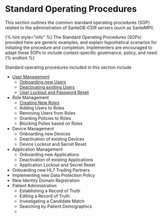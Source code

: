 # Standard Operating Procedures

This section outlines the common standard operating procedures (SOP) related to the administration of SanteDB iCDR servers (such as SanteMPI).&#x20;

{% hint style="info" %}
The Standard Operating Procedures (SOPs) provided here are generic examples, and explain hypothetical scenarios for initiating the procedure and completion. Implementers are encouraged to adapt these SOPs to include context-specific governance, policy, and need.
{% endhint %}

Standard operating procedures included in this section include

* [User Management](user-management-sops/)
  * [Onboarding new Users](user-management-sops/sop-onboarding-users.md)
  * [Deactivating existing Users](user-management-sops/sop-deactivating-users.md)
  * [User Lockout and Password Reset](user-management-sops/sop-user-lockout.md)
* Role Management
  * [Creating New Roles](role-management-sops/creating-new-roles.md)
  * Adding Users to Roles
  * Removing Users from Roles
  * Granting Policies to Roles
  * Blocking Polies based on Roles
* Device Management
  * Onboarding new Devices
  * Deactivation of existing Devices
  * Device Lockout and Secret Reset
* Application Management
  * Onboarding new Applications
  * Deactivation of existing Applications
  * Application Lockout and Secret Reset
* Onboarding new HL7 Trading Partners
* Implementing new Data Protection Policy
* New Identity Domain Registration
* Patient Administration
  * Establishing a Record of Truth
  * Editing a Record of Truth
  * Investigating a Candidate Match
  * Searching by Patient Demographics
  *

